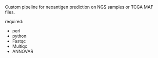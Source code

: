 Custom pipeline for neoantigen prediction on NGS samples or TCGA MAF files.

required:
- perl
- python
- Fastqc
- Multiqc
- ANNOVAR
